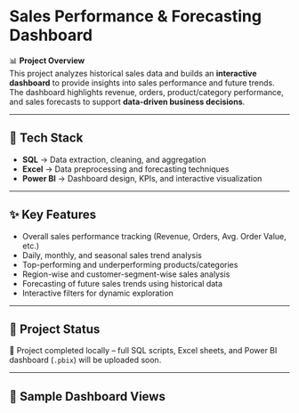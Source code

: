 # Sales Performance & Forecasting Dashboard

📊 **Project Overview**  
This project analyzes historical sales data and builds an **interactive dashboard** to provide insights into sales performance and future trends.  
The dashboard highlights revenue, orders, product/category performance, and sales forecasts to support **data-driven business decisions**.

---

## 🔧 Tech Stack
- **SQL** → Data extraction, cleaning, and aggregation  
- **Excel** → Data preprocessing and forecasting techniques  
- **Power BI** → Dashboard design, KPIs, and interactive visualization  

---

## ✨ Key Features
- Overall sales performance tracking (Revenue, Orders, Avg. Order Value, etc.)  
- Daily, monthly, and seasonal sales trend analysis  
- Top-performing and underperforming products/categories  
- Region-wise and customer-segment-wise sales analysis  
- Forecasting of future sales trends using historical data  
- Interactive filters for dynamic exploration  

---

## 📂 Project Status
🚀 Project completed locally – full SQL scripts, Excel sheets, and Power BI dashboard (`.pbix`) will be uploaded soon.  

---

## 📸 Sample Dashboard Views

